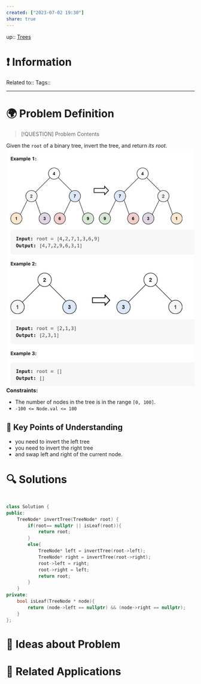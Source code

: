 ```yaml
---
created: ["2023-07-02 19:30"]
share: true
---
```


up:: [Trees](NeetCode%20Index.md#^de270e)

# ❗ Information
Related to:: 
Tags:: 

___
# 🌍 Problem Definition

> [!QUESTION] Problem
> Contents

Given the `root` of a binary tree, invert the tree, and return _its root_.
![Pasted image 20230702193217.png](./40-referenceVAULTS/Resource%20Library/Images/Pasted%20image%2020230702193217.png)
**Constraints:**

- The number of nodes in the tree is in the range `[0, 100]`.
- `-100 <= Node.val <= 100`

## 🔑 **Key Points of Understanding**
- you need to invert the left tree
- you need to invert the right tree
- and swap left and right of the current node.
# 🔍 Solutions
```C++
  
class Solution {  
public:  
    TreeNode* invertTree(TreeNode* root) {  
        if(root== nullptr || isLeaf(root)){  
            return root;  
        }  
        else{  
            TreeNode* left = invertTree(root->left);  
            TreeNode* right = invertTree(root->right);  
            root->left = right;  
            root->right = left;  
            return root;  
        }  
    }  
private:  
    bool isLeaf(TreeNode * node){  
        return (node->left == nullptr) && (node->right == nullptr);  
    }  
};
```
# 🧠 Ideas about Problem

# 🔗 Related Applications

